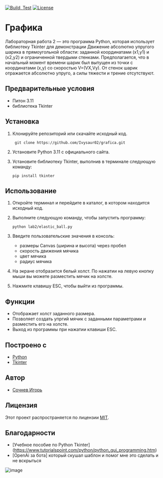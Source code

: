 [![Build, Test](https://github.com/Ivysaur02/grafica/actions/workflows/ci.yml/badge.svg)](https://github.com/Ivysaur02/grafica/actions/workflows/ci.yml)  [![License](https://img.shields.io/badge/license-MIT-blue.svg?style=flat-square)](https://github.com/Ivysaur02/grafica/blob/master/LICENSE)


# Графика

Лабораторная работа 2 — это программа Python, которая использует библиотеку Tkinter для демонстрации Движение абсолютно упругого шарика в прямоугольной области: заданной координатами (x1,y1) и (x2,y2) и ограниченной твердыми стенками. Предполагается, что в начальный момент времени шарик был выпущен из точки с координатами (x,y) со скоростью V=(VX,Vy). От стенок шарик отражается абсолютно упруго, а силы тяжести и трение отсутствуют.

## Предварительные условия

- Питон 3.11
- библиотека Tkinter

## Установка

1. Клонируйте репозиторий или скачайте исходный код.
   ```
    git clone https://github.com/Ivysaur02/grafica.git
    ```
2. Установите Python 3.11 с официального сайта.
3. Установите библиотеку Tkinter, выполнив в терминале следующую команду:

    ```
    pip install tkinter
    ```

## Использование

1. Откройте терминал и перейдите в каталог, в котором находится исходный код.
2. Выполните следующую команду, чтобы запустить программу:

    ```
    python lab2/elastic_ball.py
    ```

3. Введите пользовательские значения в консоль:
   - размеры Canvas (ширина и высота) через пробел
   - скорость движения мячика
   - цвет мячика
   - радиус мячика
4. На экране отобразится белый холст. По нажатии на левую кнопку мыши вы можете разместить мячик на холсте. 
5. Нажмите клавишу ESC, чтобы выйти из программы.

## Функции

- Отображает холст заданного размера.
- Позволяет создать упргий мячик с заданными параметрами и разместить его на холсте.
- Выход из программы при нажатии клавиши ESC.

## Построено с

- [Python](https://www.python.org/)
- [Tkinter](https://docs.python.org/3/library/tkinter.html)

## Автор

- [Сочнев Игорь](https://github.com/Ivysaur02)

## Лицензия

Этот проект распространяется по лицензии [MIT](D:\Python\grafica\LICENSE).

## Благодарности

- [Учебное пособие по Python Tkinter] (https://www.tutorialspoint.com/python/python_gui_programming.htm)
- [OpenAi за бота] который скушал шаблон и помог мне это сделать и не вскрыться

![image](https://github.com/Ivysaur02/grafica/blob/master/lab1/docim/sosiska.gif)
